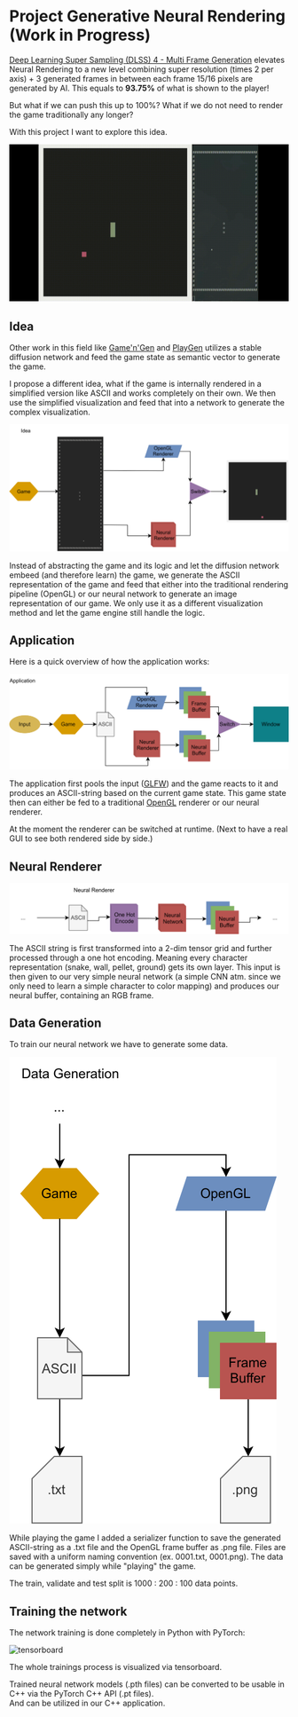 # Project Generative Neural Rendering (Work in Progress)

[Deep Learning Super Sampling (DLSS) 4 - Multi Frame Generation](https://www.youtube.com/watch?v=qQn3bsPNTyI&t=7s)
elevates Neural Rendering to a new level combining super resolution (times 2 per axis) + 3 generated frames in between each frame
15/16 pixels are generated by AI. This equals to **93.75%** of what is shown to the player!

But what if we can push this up to 100%?
What if we do not need to render the game traditionally any longer?

With this project I want to explore this idea.

![snakeGIF](files/Snake3.gif)

## Idea

Other work in this field like [Game'n'Gen](https://arxiv.org/abs/2408.14837) and [PlayGen](https://arxiv.org/abs/2412.00887)
utilizes a stable diffusion network and feed the game state as semantic vector to generate the game.

I propose a different idea, what if the game is internally rendered in a simplified version like ASCII and works completely on their own.
We then use the simplified visualization and feed that into a network to generate the complex visualization.

![idea](files/Idea.svg)

Instead of abstracting the game and its logic and let the diffusion network embeed (and therefore learn) the game,
we generate the ASCII representation of the game and feed that either into the traditional rendering pipeline (OpenGL) or
our neural network to generate an image representation of our game.
We only use it as a different visualization method and let the game engine still handle the logic.

## Application

Here is a quick overview of how the application works:

![app](files/FusionEngine.svg)

The application first pools the input ([GLFW](https://github.com/glfw/glfw)) and the game reacts to it and produces an 
ASCII-string based on the current game state. This game state then can either be fed to a traditional [OpenGL](https://learnopengl.com/) renderer or
our neural renderer.

At the moment the renderer can be switched at runtime. (Next to have a real GUI to see both rendered side by side.)

## Neural Renderer

![neural](files/NeuralRenderer.svg)

The ASCII string is first transformed into a 2-dim tensor grid and further processed through a one hot encoding.
Meaning every character representation (snake, wall, pellet, ground) gets its own layer.
This input is then given to our very simple neural network (a simple CNN atm. since we only need to learn a simple character to color mapping) 
and produces our neural buffer, containing an RGB frame.

## Data Generation

To train our neural network we have to generate some data.

![data](files/DataGeneration.svg)

While playing the game I added a serializer function to save the generated ASCII-string as a .txt file and the OpenGL frame buffer as .png file.
Files are saved with a uniform naming convention (ex. 0001.txt, 0001.png).
The data can be generated simply while "playing" the game.

The train, validate and test split is 1000 : 200 : 100 data points.

## Training the network

The network training is done completely in Python with PyTorch:

![tensorboard](files/Tensorboard.png)

The whole trainings process is visualized via tensorboard.

Trained neural network models (.pth files) can be converted to be usable in C++ via the PyTorch C++ API (.pt files).  
And can be utilized in our C++ application.